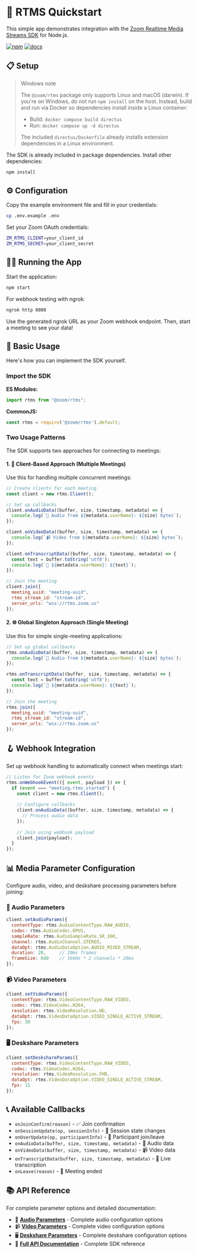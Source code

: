 # 🚀 RTMS Quickstart

This simple app demonstrates integration with the [Zoom Realtime Media Streams SDK](https://www.npmjs.com/package/@zoom/rtms) for Node.js.

[![npm](https://img.shields.io/npm/v/@zoom/rtms)](https://www.npmjs.com/package/@zoom/rtms)
[![docs](https://img.shields.io/badge/docs-online-blue)](https://zoom.github.io/rtms/js/)

## 📋 Setup

> Windows note
>
> The `@zoom/rtms` package only supports Linux and macOS (darwin). If you're on Windows, do not run `npm install` on the host. Instead, build and run via Docker so dependencies install inside a Linux container:
>
> - Build: `docker compose build directus`
> - Run: `docker compose up -d directus`
>
> The included `directus/Dockerfile` already installs extension dependencies in a Linux environment.

The SDK is already included in package dependencies. Install other dependencies:

```bash
npm install
```

## ⚙️ Configuration

Copy the example environment file and fill in your credentials:

```bash
cp .env.example .env
```

Set your Zoom OAuth credentials:

```bash
ZM_RTMS_CLIENT=your_client_id
ZM_RTMS_SECRET=your_client_secret
```

## 🏃‍♂️ Running the App

Start the application:

```bash
npm start
```

For webhook testing with ngrok:

```bash
ngrok http 8080
```

Use the generated ngrok URL as your Zoom webhook endpoint. Then, start a meeting to see your data!

## 🎯 Basic Usage

Here's how you can implement the SDK yourself.

### Import the SDK

**ES Modules:**

```javascript
import rtms from "@zoom/rtms";
```

**CommonJS:**

```javascript
const rtms = require('@zoom/rtms').default;
```

### Two Usage Patterns

The SDK supports two approaches for connecting to meetings:

#### 1. 🏢 Client-Based Approach (Multiple Meetings)

Use this for handling multiple concurrent meetings:

```javascript
// Create clients for each meeting
const client = new rtms.Client();

// Set up callbacks
client.onAudioData((buffer, size, timestamp, metadata) => {
  console.log(`🎵 Audio from ${metadata.userName}: ${size} bytes`);
});

client.onVideoData((buffer, size, timestamp, metadata) => {
  console.log(`📹 Video from ${metadata.userName}: ${size} bytes`);
});

client.onTranscriptData((buffer, size, timestamp, metadata) => {
  const text = buffer.toString('utf8');
  console.log(`💬 ${metadata.userName}: ${text}`);
});

// Join the meeting
client.join({
  meeting_uuid: "meeting-uuid",
  rtms_stream_id: "stream-id", 
  server_urls: "wss://rtms.zoom.us"
});
```

#### 2. 🌐 Global Singleton Approach (Single Meeting)

Use this for simple single-meeting applications:

```javascript
// Set up global callbacks
rtms.onAudioData((buffer, size, timestamp, metadata) => {
  console.log(`🎵 Audio from ${metadata.userName}: ${size} bytes`);
});

rtms.onTranscriptData((buffer, size, timestamp, metadata) => {
  const text = buffer.toString('utf8');
  console.log(`💬 ${metadata.userName}: ${text}`);
});

// Join the meeting
rtms.join({
  meeting_uuid: "meeting-uuid",
  rtms_stream_id: "stream-id",
  server_urls: "wss://rtms.zoom.us"
});
```

## 🪝 Webhook Integration

Set up webhook handling to automatically connect when meetings start:

```javascript
// Listen for Zoom webhook events
rtms.onWebhookEvent(({ event, payload }) => {
  if (event === "meeting.rtms_started") {
    const client = new rtms.Client();
    
    // Configure callbacks
    client.onAudioData((buffer, size, timestamp, metadata) => {
      // Process audio data
    });
    
    // Join using webhook payload
    client.join(payload);
  }
});
```

## 📊 Media Parameter Configuration

Configure audio, video, and deskshare processing parameters before joining:

### 🎵 Audio Parameters

```javascript
client.setAudioParams({
  contentType: rtms.AudioContentType.RAW_AUDIO,
  codec: rtms.AudioCodec.OPUS,
  sampleRate: rtms.AudioSampleRate.SR_16K,
  channel: rtms.AudioChannel.STEREO,
  dataOpt: rtms.AudioDataOption.AUDIO_MIXED_STREAM,
  duration: 20,     // 20ms frames
  frameSize: 640    // 16kHz * 2 channels * 20ms
});
```

### 📹 Video Parameters

```javascript
client.setVideoParams({
  contentType: rtms.VideoContentType.RAW_VIDEO,
  codec: rtms.VideoCodec.H264,
  resolution: rtms.VideoResolution.HD,
  dataOpt: rtms.VideoDataOption.VIDEO_SINGLE_ACTIVE_STREAM,
  fps: 30
});
```

### 🖥️ Deskshare Parameters

```javascript
client.setDeskshareParams({
  contentType: rtms.VideoContentType.RAW_VIDEO,
  codec: rtms.VideoCodec.H264,
  resolution: rtms.VideoResolution.FHD,
  dataOpt: rtms.VideoDataOption.VIDEO_SINGLE_ACTIVE_STREAM,
  fps: 15
});
```

## 📞 Available Callbacks

- `onJoinConfirm(reason)` - ✅ Join confirmation
- `onSessionUpdate(op, sessionInfo)` - 🔄 Session state changes  
- `onUserUpdate(op, participantInfo)` - 👥 Participant join/leave
- `onAudioData(buffer, size, timestamp, metadata)` - 🎵 Audio data
- `onVideoData(buffer, size, timestamp, metadata)` - 📹 Video data
- `onTranscriptData(buffer, size, timestamp, metadata)` - 💬 Live transcription
- `onLeave(reason)` - 👋 Meeting ended

## 📚 API Reference

For complete parameter options and detailed documentation:

- 🎵 **[Audio Parameters](https://zoom.github.io/rtms/js/interfaces/AudioParameters.html)** - Complete audio configuration options
- 📹 **[Video Parameters](https://zoom.github.io/rtms/js/interfaces/VideoParameters.html)** - Complete video configuration options  
- 🖥️ **[Deskshare Parameters](https://zoom.github.io/rtms/js/interfaces/VideoParameters.html)** - Complete deskshare configuration options
- 📖 **[Full API Documentation](https://zoom.github.io/rtms/js/)** - Complete SDK reference
 